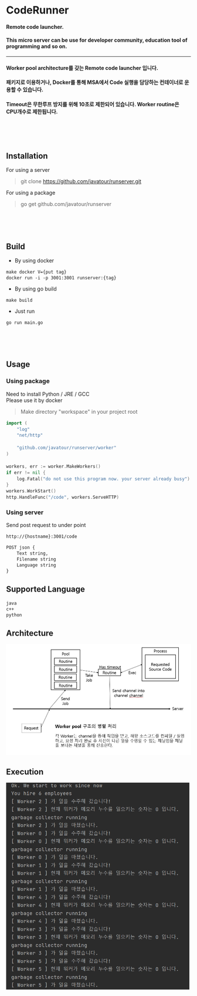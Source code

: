CodeRunner
==========

#### Remote code launcher.
#### This micro server can be use for developer community, education tool of programming and so on.

------------------------------

#### Worker pool architecture를 갖는 Remote code launcher 입니다.
#### 패키지로 이용하거나, Docker를 통해 MSA에서 Code 실행을 담당하는 컨테이너로 운용할 수 있습니다.
#### Timeout은 무한루프 방지를 위해 10초로 제한되어 있습니다. Worker routine은 CPU개수로 제한됩니다.


<br/><br/><br/>

Installation
----------------

For using a server
> git clone https://github.com/javatour/runserver.git


For using a package
> go get github.com/javatour/runserver




<br/><br/><br/>


Build
--------

* By using docker
```
make docker V={put tag}
docker run -i -p 3001:3001 runserver:{tag}
```


* By using go build

```
make build
```

* Just run

```
go run main.go
```

<br/><br/><br/>

Usage
--------

### Using package
Need to install Python / JRE / GCC<br/>
Please use it by docker

> Make directory "workspace" in your project root

```go
import (
    "log"
    "net/http"
    
    "github.com/javatour/runserver/worker"
)

workers, err := worker.MakeWorkers()
if err != nil {
    log.Fatal("do not use this program now. your server already busy")
}
workers.WorkStart()
http.HandleFunc("/code", workers.ServeHTTP)
```

### Using server

Send post request to under point
```
http://{hostname}:3001/code
```

```
POST json {
	Text string,
	Filename string
	Language string
}
```

Supported Language
--------

```
java
c++
python
```

Architecture
------------

<img src="image/worker.JPG" width="700">

Execution
---------

<img src="./image/example.PNG" width="500">
